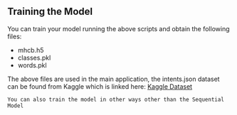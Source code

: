 ## Training the Model
You can train your model running the above scripts
and obtain the following files:
* mhcb.h5
* classes.pkl
* words.pkl

The above files are used in the main application, the intents.json dataset can be found from Kaggle which is linked here: [Kaggle Dataset](https://www.kaggle.com/datasets/elvis23/mental-health-conversational-data)
```
You can also train the model in other ways other than the Sequential Model
```
